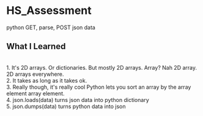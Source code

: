 # HS_Assessment
python GET, parse, POST json data

## What I Learned
<br /> 1. It's 2D arrays. Or dictionaries. But mostly 2D arrays. Array? Nah 2D array. 2D arrays everywhere. 
<br /> 2. It takes as long as it takes ok. 
<br /> 3. Really though, it's really cool Python lets you sort an array by the array element array element.
<br /> 4. json.loads(data) turns json data into python dictionary 
<br /> 5. json.dumps(data) turns python data into json
